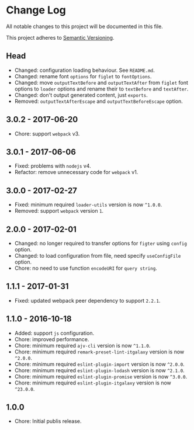 # Change Log

All notable changes to this project will be documented in this file.

This project adheres to [Semantic Versioning](http://semver.org).

## Head

- Changed: configuration loading behaviour. See `README.md`. 
- Changed: rename font `options` for `figlet` to `fontOptions`.
- Changed: move `outputTextBefore` and `outputTextAfter` from `figlet` font options to `loader` options and rename their to `textBefore` and `textAfter`.
- Changed: don't output generated content, just `exports`.
- Removed: `outputTextAfterEscape` and `outputTextBeforeEscape` option.

## 3.0.2 - 2017-06-20

- Chore: support `webpack` v3.

## 3.0.1 - 2017-06-06

- Fixed: problems with `nodejs` v4.
- Refactor: remove unnecessary code for `webpack` v1.

## 3.0.0 - 2017-02-27

- Fixed: minimum required `loader-utils` version is now `^1.0.0`.
- Removed: support `webpack` version `1`.

## 2.0.0 - 2017-02-01

- Changed: no longer required to transfer options for `figter` using `config` option.
- Changed: to load configuration from file, need specify `useConfigFile` option.
- Chore: no need to use function `encodeURI` for `query string`.

## 1.1.1 - 2017-01-31

- Fixed: updated webpack peer dependency to support `2.2.1`.

## 1.1.0 - 2016-10-18

- Added: support `js` configuration.
- Chore: improved performance.
- Chore: minimum required `ajv-cli` version is now `^1.1.0`.
- Chore: minimum required `remark-preset-lint-itgalaxy` version is now `^2.0.0`.
- Chore: minimum required `eslint-plugin-import` version is now `^2.0.0`.
- Chore: minimum required `eslint-plugin-lodash` version is now `^2.1.0`.
- Chore: minimum required `eslint-plugin-promise` version is now `^3.0.0`.
- Chore: minimum required `eslint-plugin-itgalaxy` version is now `^23.0.0`.

## 1.0.0

- Chore: Initial publis release.
